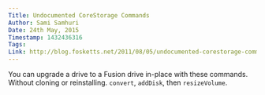 ```yaml
---
Title: Undocumented CoreStorage Commands
Author: Sami Samhuri
Date: 24th May, 2015
Timestamp: 1432436316
Tags: 
Link: http://blog.fosketts.net/2011/08/05/undocumented-corestorage-commands/
---
```


You can upgrade a drive to a Fusion drive in-place with these commands. Without cloning or reinstalling. `convert`, `addDisk`, then `resizeVolume`.
